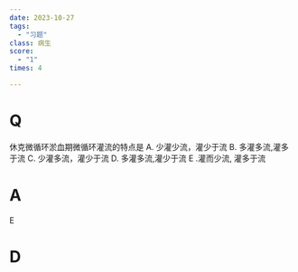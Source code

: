 ```yaml
---
date: 2023-10-27
tags:
  - "习题"
class: 病生
score:
  - "1"
times: 4

---
```



# Q
休克微循环淤血期微循环灌流的特点是
A. 少灌少流，灌少于流 B. 多灌多流,灌多于流
C. 少灌多流，灌少于流 D. 多灌多流,灌少于流 E .灌而少流, 灌多于流


# A
E





# D